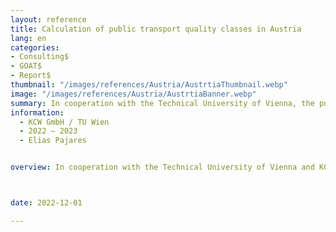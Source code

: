 ```yaml
---
layout: reference
title: Calculation of public transport quality classes in Austria
lang: en
categories:
- Consulting$
- GOAT$
- Report$
thumbnail: "/images/references/Austria/AustrtiaThumbnail.webp"
image: "/images/references/Austria/AustrtiaBanner.webp"
summary: In cooperation with the Technical University of Vienna, the public transport quality classes were calculated for the entire country of Austria.
information:
  - KCW GmbH / TU Wien
  - 2022 – 2023 
  - Elias Pajares


overview: In cooperation with the Technical University of Vienna and KCW GmbH, the public transport quality classes were calculated for the entire country of Austria. The analyses provided by us serve as a basis to show which public transport quality is provided by municipalities and which by the federal states or the federal government. Thus, the station categorisation was calculated taking into account various scenarios and subsequently network-specific travel time isochrones were calculated by the Vienna University of Technology. The results were then blended with population data and presented at municipality level.



date: 2022-12-01

---
```


